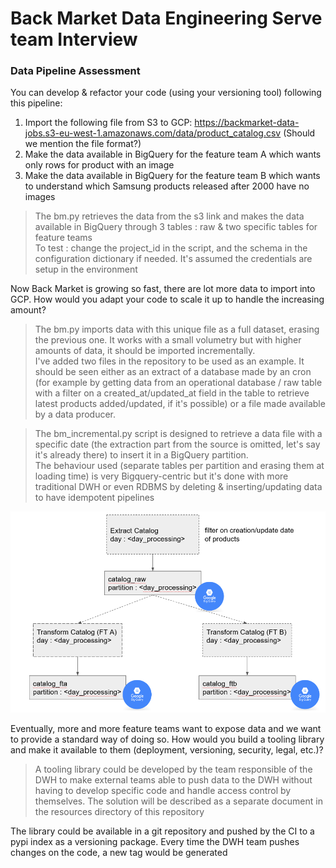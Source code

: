 # Back Market Data Engineering Serve team Interview

### Data Pipeline Assessment
You can develop & refactor your code (using your versioning tool) following this pipeline:
1. Import the following file from S3 to GCP:  https://backmarket-data-jobs.s3-eu-west-1.amazonaws.com/data/product_catalog.csv (Should we mention the file format?)
2. Make the data available in BigQuery for the feature team A which wants only rows for product with an image
3. Make the data available in BigQuery for the feature team B which wants to understand which Samsung products released after 2000 have no images 

>The bm.py retrieves the data from the s3 link and makes the data available in BigQuery through 3 tables : raw & two specific tables for feature teams  
>To test : change the project_id in the script, and the schema in the configuration dictionary if needed. It's assumed the credentials are setup in the environment

Now Back Market is growing so fast, there are lot more data to import into GCP. How would you adapt your code to scale it up to handle the increasing amount?  

>The bm.py imports data with this unique file as a full dataset, erasing the previous one. It works with a small volumetry but with higher amounts of data, it should be imported incrementally.  
>I've added two files in the repository to be used as an example. It should be seen either as an extract of a database made by an cron  
>(for example by getting data from an operational database / raw table with a filter on a created_at/updated_at field in the table to retrieve latest products added/updated, if it's possible) or a file made available by a data producer.

>The bm_incremental.py script is designed to retrieve a data file with a specific date (the extraction part from the source is omitted, let's say it's already there) to insert it in a BigQuery partition.  
>The behaviour used (separate tables per partition and erasing them at loading time) is very Bigquery-centric but it's done with more traditional DWH or even RDBMS by deleting & inserting/updating data to have idempotent pipelines

![Schema](/resources/schema.PNG)

Eventually, more and more feature teams want to expose data and we want to provide a standard way of doing so. How would you build a tooling library and make it available to them (deployment, versioning, security, legal, etc.)?

>A tooling library could be developed by the team responsible of the DWH to make external teams able to push data to the DWH without having to develop specific code and handle access control by themselves.
>The solution will be described as a separate document in the resources directory of this repository

The library could be available in a git repository and pushed by the CI to a pypi index as a versioning package. Every time the DWH team pushes changes on the code, a new tag would be generated 
